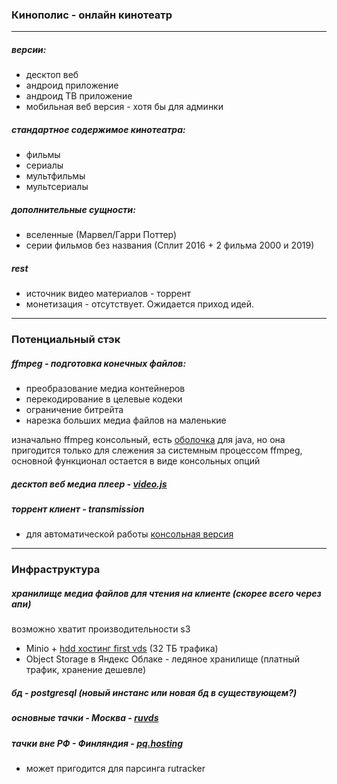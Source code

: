 ### Кинополис - онлайн кинотеатр
***
##### версии:
- десктоп веб
- андроид приложение
- андроид ТВ приложение
- мобильная веб версия - хотя бы для админки

##### стандартное содержимое кинотеатра:
- фильмы
- сериалы
- мультфильмы
- мультсериалы

##### дополнительные сущности:
- вселенные (Марвел/Гарри Поттер)
- серии фильмов без названия (Сплит 2016 + 2 фильма 2000 и 2019)

##### rest
- источник видео материалов - торрент
- монетизация - отсутствует. Ожидается приход идей.
***
### Потенциальный стэк
##### ffmpeg - подготовка конечных файлов:
- преобразование медиа контейнеров
- перекодирование в целевые кодеки
- ограничение битрейта
- нарезка больших медиа файлов на маленькие

изначально ffmpeg консольный, есть [оболочка](https://github.com/bramp/ffmpeg-cli-wrapper) для java, но она пригодится только для слежения за системным процессом ffmpeg, основной функционал остается в виде консольных опций

##### десктоп веб медиа плеер - [video.js](https://videojs.com/)
##### торрент клиент - transmission
- для автоматической работы [консольная версия](https://cli-ck.io/transmission-cli-user-guide/)
***
### Инфраструктура
##### хранилище медиа файлов для чтения на клиенте (скорее всего через апи)
возможно хватит производительности s3
- Minio + [hdd хостинг first vds](https://firstvds.ru/storage-vds) (32 ТБ трафика)
- Object Storage в Яндекс Облаке - ледяное хранилище (платный трафик, хранение дешевле)
##### бд - postgresql (новый инстанс или новая бд в существующем?)
##### основные тачки - Москва - [ruvds](https://ruvds.com/ru-rub)
##### тачки вне РФ - Финляндия - [pq.hosting](http://pq.hosting/)
- может пригодится для парсинга rutracker
